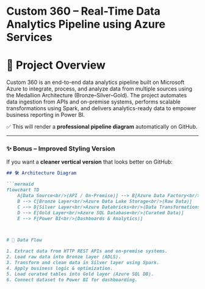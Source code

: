# Custom 360 – Real-Time Data Analytics Pipeline using Azure Services
# 📌 Project Overview

Custom 360 is an end-to-end data analytics pipeline built on Microsoft Azure to integrate, process, and analyze data from multiple sources using the Medallion Architecture (Bronze–Silver–Gold). The project automates data ingestion from APIs and on-premise systems, performs scalable transformations using Spark, and delivers analytics-ready data to empower business reporting in Power BI.


✅ This will render a **professional pipeline diagram** automatically on GitHub.

---

### ✨ Bonus – Improved Styling Version

If you want a **cleaner vertical version** that looks better on GitHub:

```md
## 🛠️ Architecture Diagram

```mermaid
flowchart TD
    A[Data Source<br/>(API / On-Premise)] --> B[Azure Data Factory<br/>(Ingestion & Orchestration)]
    B --> C[Bronze Layer<br/>Azure Data Lake Storage<br/>(Raw Data)]
    C --> D[Silver Layer<br/>Azure Databricks<br/>(Data Transformations)]
    D --> E[Gold Layer<br/>Azure SQL Database<br/>(Curated Data)]
    E --> F[Power BI<br/>(Dashboards & Analytics)]



# 📂 Data Flow

1. Extract data from HTTP REST APIs and on-premise systems.
2. Load raw data into Bronze layer (ADLS).
3. Transform and clean data in Silver layer using Spark.
4. Apply business logic & optimization.
5. Load curated tables into Gold layer (Azure SQL DB).
6. Connect dataset to Power BI for dashboarding.

